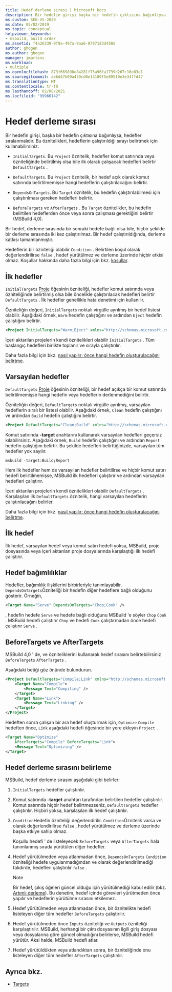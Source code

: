 ```yaml
---
title: Hedef derleme sırası | Microsoft Docs
description: Bir hedefin girişi başka bir hedefin çıktısına bağımlıysa, MSBuild hedeflerinin çalıştırıldığı sırayı belirtmeyi öğrenin.
ms.custom: SEO-VS-2020
ms.date: 05/02/2019
ms.topic: conceptual
helpviewer_keywords:
- msbuild, build order
ms.assetid: f4a26339-9f9a-497a-9aa6-0797183d450d
author: ghogen
ms.author: ghogen
manager: jmartens
ms.workload:
- multiple
ms.openlocfilehash: 873f669890e84281f73a96fa1739d267c10e83a1
ms.sourcegitcommit: ae6d47b09a439cd0e13180f5e89510e3e347fd47
ms.translationtype: MT
ms.contentlocale: tr-TR
ms.lasthandoff: 02/08/2021
ms.locfileid: "99966142"
---
```

# <a name="target-build-order"></a>Hedef derleme sırası

Bir hedefin girişi, başka bir hedefin çıktısına bağımlıysa, hedefler sıralanmalıdır. Bu öznitelikleri, hedeflerin çalıştırıldığı sırayı belirtmek için kullanabilirsiniz:

- `InitialTargets`. Bu `Project` öznitelik, hedefler komut satırında veya özniteliğinde belirtilmiş olsa bile ilk olarak çalışacak hedefleri belirtir `DefaultTargets` .

- `DefaultTargets`. Bu `Project` öznitelik, bir hedef açık olarak komut satırında belirtilmemişse hangi hedeflerin çalıştırılacağını belirtir.

- `DependsOnTargets`. Bu `Target` öznitelik, bu hedefin çalıştırılabilmesi için çalıştırılması gereken hedefleri belirtir.

- `BeforeTargets` ve `AfterTargets` . Bu `Target` öznitelikler, bu hedefin belirtilen hedeflerden önce veya sonra çalışması gerektiğini belirtir (MSBuild 4,0).

Bir hedef, derleme sırasında bir sonraki hedefe bağlı olsa bile, hiçbir şekilde bir derleme sırasında iki kez çalıştırılmaz. Bir hedef çalıştırıldığında, derleme katkısı tamamlanmıştır.

Hedeflerin bir özniteliği olabilir `Condition` . Belirtilen koşul olarak değerlendirilirse `false` , hedef yürütülmez ve derleme üzerinde hiçbir etkisi olmaz. Koşullar hakkında daha fazla bilgi için bkz. [koşullar](../msbuild/msbuild-conditions.md).

## <a name="initial-targets"></a>İlk hedefler

`InitialTargets` [Proje](../msbuild/project-element-msbuild.md) öğesinin özniteliği, hedefler komut satırında veya özniteliğinde belirtilmiş olsa bile öncelikle çalıştırılacak hedefleri belirtir `DefaultTargets` . İlk hedefler genellikle hata denetimi için kullanılır.

Özniteliğin değeri, `InitialTargets` noktalı virgülle ayrılmış bir hedef listesi olabilir. Aşağıdaki örnek, `Warm` hedefin çalıştığını ve ardından `Eject` hedefin çalıştığını belirtir.

```xml
<Project InitialTargets="Warm;Eject" xmlns="http://schemas.microsoft.com/developer/msbuild/2003">
```

İçeri aktarılan projelerin kendi öznitelikleri olabilir `InitialTargets` . Tüm başlangıç hedefleri birlikte toplanır ve sırayla çalıştırılır.

Daha fazla bilgi için bkz. [nasıl yapılır: önce hangi hedefin oluşturulacağını belirtme](../msbuild/how-to-specify-which-target-to-build-first.md).

## <a name="default-targets"></a>Varsayılan hedefler

`DefaultTargets` [Proje](../msbuild/project-element-msbuild.md) öğesinin özniteliği, bir hedef açıkça bir komut satırında belirtilmemişse hangi hedefin veya hedeflerin derlenmediğini belirtir.

Özniteliğin değeri, `DefaultTargets` noktalı virgülle ayrılmış, varsayılan hedeflerin sıralı bir listesi olabilir. Aşağıdaki örnek, `Clean` hedefin çalıştığını ve ardından `Build` hedefin çalıştığını belirtir.

```xml
<Project DefaultTargets="Clean;Build" xmlns="http://schemas.microsoft.com/developer/msbuild/2003">
```

Komut satırında **-target** anahtarını kullanarak varsayılan hedefleri geçersiz kılabilirsiniz. Aşağıdaki örnek, `Build` hedefin çalıştığını ve ardından `Report` hedefin çalıştığını belirtir. Bu şekilde hedefleri belirttiğinizde, varsayılan tüm hedefler yok sayılır.

 `msbuild -target:Build;Report`

Hem ilk hedefler hem de varsayılan hedefler belirtilirse ve hiçbir komut satırı hedefi belirtilmemişse, MSBuild ilk hedefleri çalıştırır ve ardından varsayılan hedefleri çalıştırır.

İçeri aktarılan projelerin kendi öznitelikleri olabilir `DefaultTargets` . Karşılaşılan ilk `DefaultTargets` öznitelik, hangi varsayılan hedeflerin çalıştırılacağını belirler.

Daha fazla bilgi için bkz. [nasıl yapılır: önce hangi hedefin oluşturulacağını belirtme](../msbuild/how-to-specify-which-target-to-build-first.md).

## <a name="first-target"></a>İlk hedef

İlk hedef, varsayılan hedef veya komut satırı hedefi yoksa, MSBuild, proje dosyasında veya içeri aktarılan proje dosyalarında karşılaştığı ilk hedefi çalıştırır.

## <a name="target-dependencies"></a>Hedef bağımlılıklar

Hedefler, bağımlılık ilişkilerini birbirleriyle tanımlayabilir. `DependsOnTargets`Özniteliği bir hedefin diğer hedeflere bağlı olduğunu gösterir. Örneğin,

```xml
<Target Name="Serve" DependsOnTargets="Chop;Cook" />
```

, hedefin hedefe `Serve` ve hedefe bağlı olduğunu MSBuild 'e söyler `Chop` `Cook` . MSBuild hedefi çalıştırır `Chop` ve hedefi `Cook` çalıştırmadan önce hedefi çalıştırır `Serve` .

## <a name="beforetargets-and-aftertargets"></a>BeforeTargets ve AfterTargets

MSBuild 4,0 ' de, ve özniteliklerini kullanarak hedef sırasını belirtebilirsiniz `BeforeTargets` `AfterTargets` .

Aşağıdaki betiği göz önünde bulundurun.

```xml
<Project DefaultTargets="Compile;Link" xmlns="http://schemas.microsoft.com/developer/msbuild/2003">
    <Target Name="Compile">
        <Message Text="Compiling" />
    </Target>
    <Target Name="Link">
        <Message Text="Linking" />
    </Target>
</Project>
```

Hedeften sonra çalışan bir ara hedef oluşturmak için, `Optimize` `Compile` hedeften önce, `Link` aşağıdaki hedefi öğesinde bir yere ekleyin `Project` .

```xml
<Target Name="Optimize"
    AfterTargets="Compile" BeforeTargets="Link">
    <Message Text="Optimizing" />
</Target>
```

## <a name="determine-the-target-build-order"></a>Hedef derleme sırasını belirleme

MSBuild, hedef derleme sırasını aşağıdaki gibi belirler:

1. `InitialTargets` hedefler çalıştırılır.

2. Komut satırında **-target** anahtarı tarafından belirtilen hedefler çalıştırılır. Komut satırında hiçbir hedef belirtmezseniz, `DefaultTargets` hedefler çalıştırılır. Hiçbiri yoksa, karşılaşılan ilk hedef çalıştırılır.

3. `Condition`Hedefin özniteliği değerlendirilir. `Condition`Öznitelik varsa ve olarak değerlendirilirse `false` , hedef yürütülmez ve derleme üzerinde başka etkiye sahip olmaz.

   Koşullu hedefi ' de listeleyecek `BeforeTargets` veya `AfterTargets` hala tanımlanmış sırada yürütülen diğer hedefler.

4. Hedef yürütülmeden veya atlanmadan önce, `DependsOnTargets` `Condition` özniteliği hedefe uygulanmadığından ve olarak değerlendirilmediği takdirde, hedefleri çalıştırılır `false` .

   > [!NOTE]
   > Bir hedef, çıkış öğeleri güncel olduğu için yürütülmediği kabul edilir (bkz. [Artımlı derleme](../msbuild/incremental-builds.md)). Bu denetim, hedef içinde görevleri yürütmeden önce yapılır ve hedeflerin yürütülme sırasını etkilemez.

5. Hedef yürütülmeden veya atlanmadan önce, bir öznitelikte hedefi listeleyen diğer tüm hedefler `BeforeTargets` çalıştırılır.

6. Hedef yürütülmeden önce `Inputs` özniteliği ve `Outputs` özniteliği karşılaştırılır. MSBuild, herhangi bir çıktı dosyasının ilgili giriş dosyası veya dosyalarına göre güncel olmadığını belirlerse, MSBuild hedefi yürütür. Aksi halde, MSBuild hedefi atlar.

7. Hedef yürütüldükten veya atlandıktan sonra, bir özniteliğinde onu listeleyen diğer tüm hedefler `AfterTargets` çalıştırılır.

## <a name="see-also"></a>Ayrıca bkz.

- [Targets](../msbuild/msbuild-targets.md)
